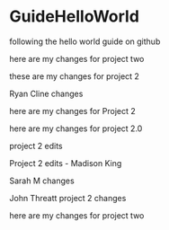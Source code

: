 # GuideHelloWorld
following the hello world guide on github

here are my changes for project two

these are my changes for project 2

Ryan Cline changes 

here are my changes for Project 2

here are my changes for project 2.0

project 2 edits

Project 2 edits - Madison King

Sarah M changes

John Threatt project 2 changes

here are my changes for project two